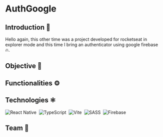 # AuthGoogle


## Introduction 🚀
Hello again, this other time was a project developed for rocketseat in explorer mode and this time I bring an authenticator using google firebase 🔥.
## Objective 🥤
## Functionalities ⚙️
## Technologies ⚛️
![React Native](https://img.shields.io/badge/-ReactNative-0D1117?style=for-the-badge&logo=react&labelColor=0D1117)&nbsp;
![TypeScript](https://img.shields.io/badge/-TypeScript-0D1117?style=for-the-badge&logo=typescript&labelColor=0D1117)&nbsp;
![Vite](https://img.shields.io/badge/-Vite-0D1117?style=for-the-badge&logo=vite&labelColor=0D1117)&nbsp;
![SASS](https://img.shields.io/badge/-SASS-0D1117?style=for-the-badge&logo=sass&labelColor=0D1117)&nbsp;
![Firebase](https://img.shields.io/badge/-Firebase-0D1117?style=for-the-badge&logo=firebase&labelColor=0D1117)&nbsp;
## Team 💜
